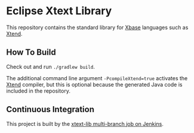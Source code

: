# Eclipse Xtext Library

This repository contains the standard library for [Xbase](https://www.eclipse.org/Xtext/documentation/305_xbase.html) languages such as [Xtend](http://xtend-lang.org).

## How To Build

Check out and run `./gradlew build`.

The additional command line argument `-PcompileXtend=true` activates the [Xtend](http://xtend-lang.org) compiler, but this is optional because the generated Java code is included in the repository.

## Continuous Integration

This project is built by the [xtext-lib multi-branch job on Jenkins](http://services.typefox.io/open-source/jenkins/job/xtext-lib/).
